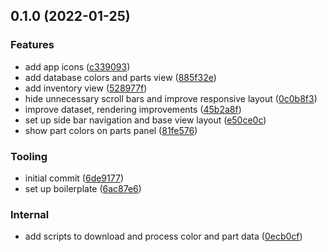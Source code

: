 ## 0.1.0 (2022-01-25)


### Features

* add app icons ([c339093](https://github.com/benyap/brick-manager/commit/c339093fd7d640c76fc6de073afc7c444f806127))
* add database colors and parts view ([885f32e](https://github.com/benyap/brick-manager/commit/885f32ea23eeac30ab71f700a9ceace0bbc2b071))
* add inventory view ([528977f](https://github.com/benyap/brick-manager/commit/528977fb80b2fb535ed4b1534be4c6ee54512048))
* hide unnecessary scroll bars and improve responsive layout ([0c0b8f3](https://github.com/benyap/brick-manager/commit/0c0b8f341ad915532e6a6be49bff4f141d7f392e))
* improve dataset, rendering improvements ([45b2a8f](https://github.com/benyap/brick-manager/commit/45b2a8f3abff7b229b777ec2860b950b7705ff40))
* set up side bar navigation and base view layout ([e50ce0c](https://github.com/benyap/brick-manager/commit/e50ce0c699c13e38c9f854bae3c6a6ca3822923d))
* show part colors on parts panel ([81fe576](https://github.com/benyap/brick-manager/commit/81fe576dff07c398d6c323bb2ac02d9c5762e11a))


### Tooling

* initial commit ([6de9177](https://github.com/benyap/brick-manager/commit/6de9177f7da8222a3d2719f99965611ec23a06e0))
* set up boilerplate ([6ac87e6](https://github.com/benyap/brick-manager/commit/6ac87e6c113503bff4d094f842734ef51f1d8083))


### Internal

* add scripts to download and process color and part data ([0ecb0cf](https://github.com/benyap/brick-manager/commit/0ecb0cf12acedbf03894153ce44f99d1d0ab960b))

